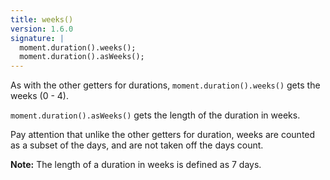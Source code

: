 ```yaml
---
title: weeks()
version: 1.6.0
signature: |
  moment.duration().weeks();
  moment.duration().asWeeks();
---
```



As with the other getters for durations, `moment.duration().weeks()` gets the weeks (0 - 4).

`moment.duration().asWeeks()` gets the length of the duration in weeks.

Pay attention that unlike the other getters for duration, weeks are counted as a subset of the days, and are not taken off the days count.

**Note:** The length of a duration in weeks is defined as 7 days.
